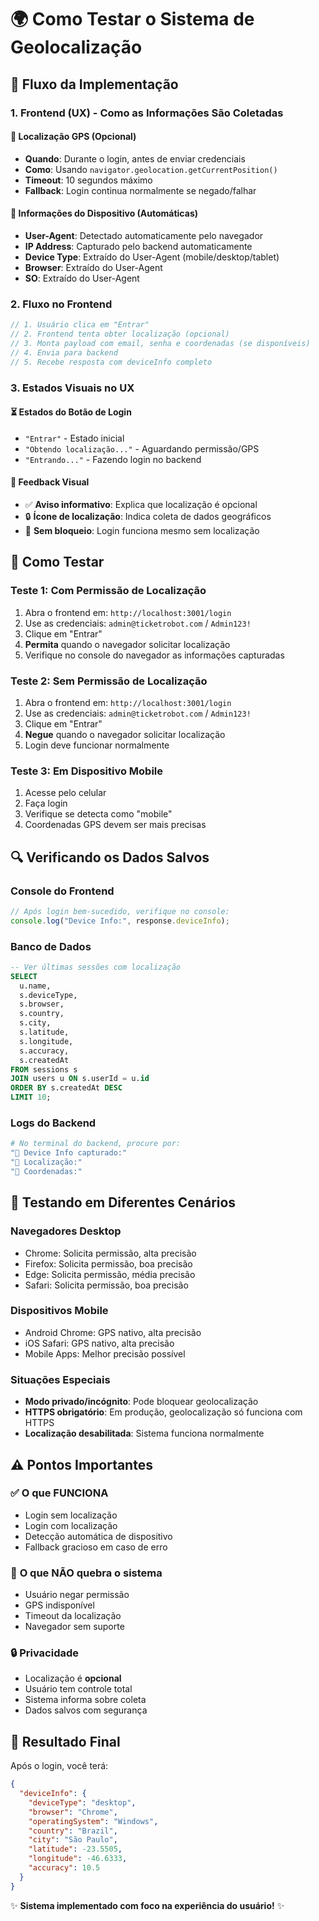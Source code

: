 # 🌍 Como Testar o Sistema de Geolocalização

## 🎯 Fluxo da Implementação

### 1. **Frontend (UX) - Como as Informações São Coletadas**

#### 📍 **Localização GPS (Opcional)**

- **Quando**: Durante o login, antes de enviar credenciais
- **Como**: Usando `navigator.geolocation.getCurrentPosition()`
- **Timeout**: 10 segundos máximo
- **Fallback**: Login continua normalmente se negado/falhar

#### 📱 **Informações do Dispositivo (Automáticas)**

- **User-Agent**: Detectado automaticamente pelo navegador
- **IP Address**: Capturado pelo backend automaticamente
- **Device Type**: Extraído do User-Agent (mobile/desktop/tablet)
- **Browser**: Extraído do User-Agent
- **SO**: Extraído do User-Agent

### 2. **Fluxo no Frontend**

```javascript
// 1. Usuário clica em "Entrar"
// 2. Frontend tenta obter localização (opcional)
// 3. Monta payload com email, senha e coordenadas (se disponíveis)
// 4. Envia para backend
// 5. Recebe resposta com deviceInfo completo
```

### 3. **Estados Visuais no UX**

#### ⏳ **Estados do Botão de Login**

- `"Entrar"` - Estado inicial
- `"Obtendo localização..."` - Aguardando permissão/GPS
- `"Entrando..."` - Fazendo login no backend

#### 📝 **Feedback Visual**

- ✅ **Aviso informativo**: Explica que localização é opcional
- 🔒 **Ícone de localização**: Indica coleta de dados geográficos
- 🚫 **Sem bloqueio**: Login funciona mesmo sem localização

## 🧪 Como Testar

### **Teste 1: Com Permissão de Localização**

1. Abra o frontend em: `http://localhost:3001/login`
2. Use as credenciais: `admin@ticketrobot.com` / `Admin123!`
3. Clique em "Entrar"
4. **Permita** quando o navegador solicitar localização
5. Verifique no console do navegador as informações capturadas

### **Teste 2: Sem Permissão de Localização**

1. Abra o frontend em: `http://localhost:3001/login`
2. Use as credenciais: `admin@ticketrobot.com` / `Admin123!`
3. Clique em "Entrar"
4. **Negue** quando o navegador solicitar localização
5. Login deve funcionar normalmente

### **Teste 3: Em Dispositivo Mobile**

1. Acesse pelo celular
2. Faça login
3. Verifique se detecta como "mobile"
4. Coordenadas GPS devem ser mais precisas

## 🔍 Verificando os Dados Salvos

### **Console do Frontend**

```javascript
// Após login bem-sucedido, verifique no console:
console.log("Device Info:", response.deviceInfo);
```

### **Banco de Dados**

```sql
-- Ver últimas sessões com localização
SELECT
  u.name,
  s.deviceType,
  s.browser,
  s.country,
  s.city,
  s.latitude,
  s.longitude,
  s.accuracy,
  s.createdAt
FROM sessions s
JOIN users u ON s.userId = u.id
ORDER BY s.createdAt DESC
LIMIT 10;
```

### **Logs do Backend**

```bash
# No terminal do backend, procure por:
"📱 Device Info capturado:"
"📍 Localização:"
"🎯 Coordenadas:"
```

## 📱 Testando em Diferentes Cenários

### **Navegadores Desktop**

- Chrome: Solicita permissão, alta precisão
- Firefox: Solicita permissão, boa precisão
- Edge: Solicita permissão, média precisão
- Safari: Solicita permissão, boa precisão

### **Dispositivos Mobile**

- Android Chrome: GPS nativo, alta precisão
- iOS Safari: GPS nativo, alta precisão
- Mobile Apps: Melhor precisão possível

### **Situações Especiais**

- **Modo privado/incógnito**: Pode bloquear geolocalização
- **HTTPS obrigatório**: Em produção, geolocalização só funciona com HTTPS
- **Localização desabilitada**: Sistema funciona normalmente

## ⚠️ Pontos Importantes

### ✅ **O que FUNCIONA**

- Login sem localização
- Login com localização
- Detecção automática de dispositivo
- Fallback gracioso em caso de erro

### 🚫 **O que NÃO quebra o sistema**

- Usuário negar permissão
- GPS indisponível
- Timeout da localização
- Navegador sem suporte

### 🔒 **Privacidade**

- Localização é **opcional**
- Usuário tem controle total
- Sistema informa sobre coleta
- Dados salvos com segurança

## 🎯 Resultado Final

Após o login, você terá:

```json
{
  "deviceInfo": {
    "deviceType": "desktop",
    "browser": "Chrome",
    "operatingSystem": "Windows",
    "country": "Brazil",
    "city": "São Paulo",
    "latitude": -23.5505,
    "longitude": -46.6333,
    "accuracy": 10.5
  }
}
```

✨ **Sistema implementado com foco na experiência do usuário!** ✨
